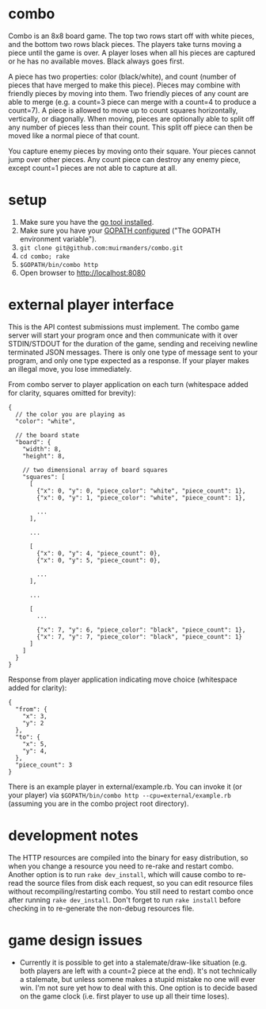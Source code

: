 # combo

Combo is an 8x8 board game. The top two rows start off with white pieces, and the bottom two rows black pieces. The players take turns moving a piece until the game is over. A player loses when all his pieces are captured or he has no available moves. Black always goes first.

A piece has two properties: color (black/white), and count (number of pieces that have merged to make this piece). Pieces may combine with friendly pieces by moving into them. Two friendly pieces of any count are able to merge (e.g. a count=3 piece can merge with a count=4 to produce a count=7). A piece is allowed to move up to count squares horizontally, vertically, or diagonally.  When moving, pieces are optionally able to split off any number of pieces less than their count. This split off piece can then be moved like a normal piece of that count.

You capture enemy pieces by moving onto their square. Your pieces cannot jump over other pieces. Any count piece can destroy any enemy piece, except count=1 pieces are not able to capture at all.

# setup

1. Make sure you have the [go tool installed](https://golang.org/dl/).
1. Make sure you have your [GOPATH configured](https://golang.org/doc/code.html) ("The GOPATH environment variable").
1. `git clone git@github.com:muirmanders/combo.git`
1. `cd combo; rake`
1. `$GOPATH/bin/combo http`
1. Open browser to [http://localhost:8080](http://localhost:8080)

# external player interface

This is the API contest submissions must implement. The combo game server will start your program once and then communicate with it over STDIN/STDOUT for the duration of the game, sending and receiving newline terminated JSON messages. There is only one type of message sent to your program, and only one type expected as a response. If your player makes an illegal move, you lose immediately.

From combo server to player application on each turn (whitespace added for clarity, squares omitted for brevity):

    {
      // the color you are playing as
      "color": "white",

      // the board state
      "board": {
        "width": 8,
        "height": 8,

        // two dimensional array of board squares
        "squares": [
          [
            {"x": 0, "y": 0, "piece_color": "white", "piece_count": 1},
            {"x": 0, "y": 1, "piece_color": "white", "piece_count": 1},

            ...
          ],

          ...

          [
            {"x": 0, "y": 4, "piece_count": 0},
            {"x": 0, "y": 5, "piece_count": 0},

            ...
          ],

          ...

          [
            ...

            {"x": 7, "y": 6, "piece_color": "black", "piece_count": 1},
            {"x": 7, "y": 7, "piece_color": "black", "piece_count": 1}
          ]
        ]
      }
    }

Response from player application indicating move choice (whitespace added for clarity):

    {
      "from": {
        "x": 3,
        "y": 2
      },
      "to": {
        "x": 5,
        "y": 4,
      },
      "piece_count": 3
    }


There is an example player in external/example.rb. You can invoke it (or your player) via `$GOPATH/bin/combo http --cpu=external/example.rb` (assuming you are in the combo project root directory).

# development notes

The HTTP resources are compiled into the binary for easy distribution, so when you change a resource you need to re-rake and restart combo. Another option is to run `rake dev_install`, which will cause combo to re-read the source files from disk each request, so you can edit resource files without recompiling/restarting combo. You still need to restart combo once after running `rake dev_install`. Don't forget to run `rake install` before checking in to re-generate the non-debug resources file.

# game design issues

- Currently it is possible to get into a stalemate/draw-like situation (e.g. both players are left with a count=2 piece at the end). It's not technically a stalemate, but unless somene makes a stupid mistake no one will ever win. I'm not sure yet how to deal with this. One option is to decide based on the game clock (i.e. first player to use up all their time loses).
